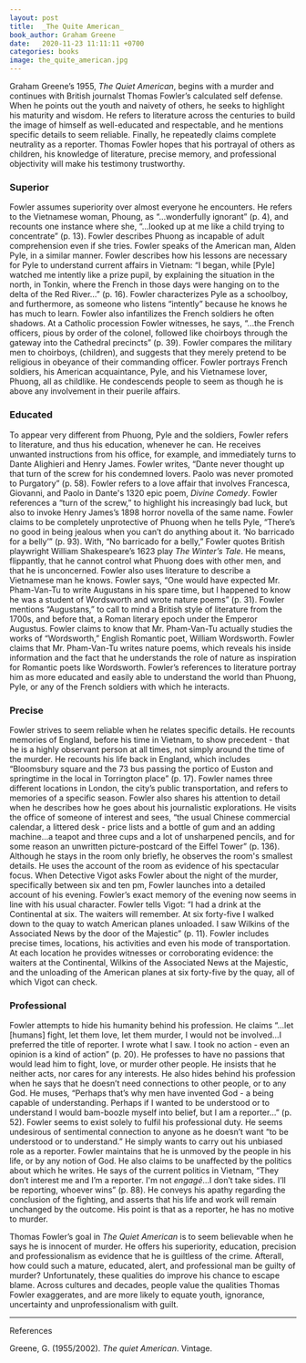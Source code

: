 ```yaml
---
layout: post
title:  _The Quite American_
book_author: Graham Greene
date:   2020-11-23 11:11:11 +0700
categories: books
image: the_quite_american.jpg
---
```


Graham Greene’s 1955, _The Quiet American_, begins with a murder and continues with British journalst Thomas Fowler’s calculated self defense. When he points out the youth and naivety of others, he seeks to highlight his maturity and wisdom. He refers to literature across the centuries to build the image of himself as well-educated and respectable, and he mentions specific details to seem reliable. Finally, he repeatedly claims complete neutrality as a reporter. Thomas Fowler hopes that his portrayal of others as children, his knowledge of literature, precise memory, and professional objectivity will make his testimony trustworthy.

### Superior

Fowler assumes superiority over almost everyone he encounters. He refers to the Vietnamese woman, Phoung, as “...wonderfully ignorant” (p. 4), and recounts one instance where she, “...looked up at me like a child trying to concentrate” (p. 13). Fowler describes Phuong as incapable of adult comprehension even if she tries. Fowler speaks of the American man, Alden Pyle, in a similar manner. Fowler describes how his lessons are necessary for Pyle to understand current affairs in Vietnam: “I began, while [Pyle] watched me intently like a prize pupil, by explaining the situation in the north, in Tonkin, where the French in those days were hanging on to the delta of the Red River…” (p. 16). Fowler characterizes Pyle as a schoolboy, and furthermore, as someone who listens “intently” because he knows he has much to learn. Fowler also infantilizes the French soldiers he often shadows. At a Catholic procession Fowler witnesses, he says, “...the French officers, pious by order of the colonel, followed like choirboys through the gateway into the Cathedral precincts” (p. 39). Fowler compares the military men to choirboys, (children), and suggests that they merely pretend to be religious in obeyance of their commanding officer. Fowler portrays French soldiers, his American acquaintance, Pyle, and his Vietnamese lover, Phuong, all as childlike. He condescends people to seem as though he is above any involvement in their puerile affairs.

### Educated

To appear very different from Phuong, Pyle and the soldiers, Fowler refers to literature, and thus his education, whenever he can. He receives unwanted instructions from his office, for example, and immediately turns to Dante Alighieri and Henry James. Fowler writes, “Dante never thought up that turn of the screw for his condemned lovers. Paolo was never promoted to Purgatory” (p. 58). Fowler refers to a love affair that involves Francesca, Giovanni, and Paolo in Dante's 1320 epic poem, _Divine Comedy_. Fowler references a “turn of the screw,” to highlight his increasingly bad luck, but also to invoke Henry James’s 1898 horror novella of the same name. Fowler claims to be completely unprotective of Phuong when he tells Pyle, “There’s no good in being jealous when you can’t do anything about it. ‘No barricado for a belly’” (p. 93). With, “No barricado for a belly,” Fowler quotes British playwright William Shakespeare’s 1623 play _The Winter’s Tale_. He means, flippantly, that he cannot control what Phuong does with other men, and that he is unconcerned. Fowler also uses literature to describe a Vietnamese man he knows. Fowler says, “One would have expected Mr. Pham-Van-Tu to write Augustans in his spare time, but I happened to know he was a student of Wordsworth and wrote nature poems” (p. 31). Fowler mentions “Augustans,” to call to mind a British style of literature from the 1700s, and before that, a Roman literary epoch under the Emperor Augustus. Fowler claims to know that Mr. Pham-Van-Tu actually studies the works of “Wordsworth,” English Romantic poet, William Wordsworth. Fowler claims that Mr. Pham-Van-Tu writes nature poems, which reveals his inside information and the fact that he understands the role of nature as inspiration for Romantic poets like Wordsworth. Fowler’s references to literature portray him as more educated and easily able to understand the world than Phuong, Pyle, or any of the French soldiers with which he interacts.

### Precise

Fowler strives to seem reliable when he relates specific details. He recounts memories of England, before his time in Vietnam, to show precedent - that he is a highly observant person at all times, not simply around the time of the murder. He recounts his life back in England, which includes “Bloomsbury square and the 73 bus passing the portico of Euston and springtime in the local in Torrington place” (p. 17). Fowler names three different locations in London, the city’s public transportation, and refers to memories of a specific season. Fowler also shares his attention to detail when he describes how he goes about his journalistic explorations. He visits the office of someone of interest and sees, “the usual Chinese commercial calendar, a littered desk - price lists and a bottle of gum and an adding machine...a teapot and three cups and a lot of unsharpened pencils, and for some reason an unwritten picture-postcard of the Eiffel Tower” (p. 136). Although he stays in the room only briefly, he observes the room's smallest details. He uses the account of the room as evidence of his spectacular focus. When Detective Vigot asks Fowler about the night of the murder, specifically between six and ten pm, Fowler launches into a detailed account of his evening. Fowler’s exact memory of the evening now seems in line with his usual character. Fowler tells Vigot: “I had a drink at the Continental at six. The waiters will remember. At six forty-five I walked down to the quay to watch American planes unloaded. I saw Wilkins of the Associated News by the door of the Majestic” (p. 11). Fowler includes precise times, locations, his activities and even his mode of transportation. At each location he provides witnesses or corroborating evidence: the waiters at the Continental, Wilkins of the Associated News at the Majestic, and the unloading of the American planes at six forty-five by the quay, all of which Vigot can check.

### Professional

Fowler attempts to hide his humanity behind his profession. He claims “...let [humans] fight, let them love, let them murder, I would not be involved…I preferred the title of reporter. I wrote what I saw. I took no action - even an opinion is a kind of action” (p. 20). He professes to have no passions that would lead him to fight, love, or murder other people. He insists that he neither acts, nor cares for any interests. He also hides behind his profession when he says that he doesn’t need connections to other people, or to any God. He muses, “Perhaps that’s why men have invented God - a being capable of understanding. Perhaps if I wanted to be understood or to understand I would bam-boozle myself into belief, but I am a reporter…” (p. 52). Fowler seems to exist solely to fulfil his professional duty. He seems undesirous of sentimental connection to anyone as he doesn’t want “to be understood or to understand.” He simply wants to carry out his unbiased role as a reporter. Fowler maintains that he is unmoved by the people in his life, or by any notion of God. He also claims to be unaffected by the politics about which he writes. He says of the current politics in Vietnam, “They don’t interest me and I’m a reporter. I'm not _engagé_…I don’t take sides. I’ll be reporting, whoever wins” (p. 88). He conveys his apathy regarding the conclusion of the fighting, and asserts that his life and work will remain unchanged by the outcome. His point is that as a reporter, he has no motive to murder.

Thomas Fowler’s goal in _The Quiet American_ is to seem believable when he says he is innocent of murder. He offers his superiority, education, precision and professionalism as evidence that he is guiltless of the crime. Afterall, how could such a mature, educated, alert, and professional man be guilty of murder? Unfortunately, these qualities do improve his chance to escape blame. Across cultures and decades, people value the qualities Thomas Fowler exaggerates, and are more likely to equate youth, ignorance, uncertainty and unprofessionalism with guilt.

---
References

Greene, G. (1955/2002). _The quiet American_. Vintage.
